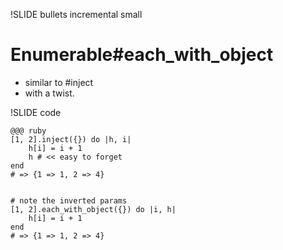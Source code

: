 !SLIDE bullets incremental small
# Enumerable#each\_with_object

* similar to #inject
* with a twist.

!SLIDE code

    @@@ ruby
    [1, 2].inject({}) do |h, i| 
        h[i] = i + 1
        h # << easy to forget
    end 
    # => {1 => 1, 2 => 4}


    # note the inverted params
    [1, 2].each_with_object({}) do |i, h| 
        h[i] = i + 1
    end 
    # => {1 => 1, 2 => 4}